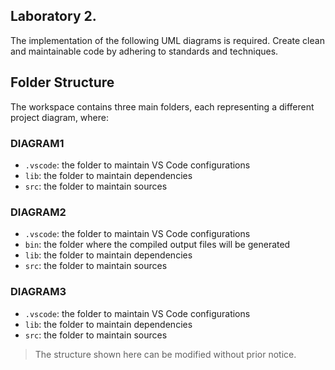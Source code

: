 ## Laboratory 2.

 The implementation of the following UML diagrams is required. Create clean and maintainable code by adhering to standards and techniques.

## Folder Structure

The workspace contains three main folders, each representing a different project diagram, where:

### DIAGRAM1
- `.vscode`: the folder to maintain VS Code configurations
- `lib`: the folder to maintain dependencies
- `src`: the folder to maintain sources

### DIAGRAM2
- `.vscode`: the folder to maintain VS Code configurations
- `bin`: the folder where the compiled output files will be generated
- `lib`: the folder to maintain dependencies
- `src`: the folder to maintain sources

### DIAGRAM3
- `.vscode`: the folder to maintain VS Code configurations
- `lib`: the folder to maintain dependencies
- `src`: the folder to maintain sources

> The structure shown here can be modified without prior notice.

